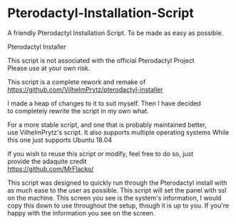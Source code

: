 # Pterodactyl-Installation-Script
A friendly Pterodactyl Installation Script. To be made as easy as possible.

 Pterodactyl Installer                                                  
                                                                        
 This script is not associated with the official Pterodactyl Project    
 Please use at your own risk.                                           
                                                                        
 This script is a complete rework and remake of                         
 https://github.com/VilhelmPrytz/pterodactyl-installer                   
                                                                        
 I made a heap of changes to it to suit myself. Then I have decided     
 to completely rewrite the script in my own what.                       
                                                                        
 For a more stable script, and one that is probably maintained better,  
 use VilhelmPrytz's script. It also supports multiple operating systems 
 While this one just supports Ubuntu 18.04                              
                                                                        
 If you wish to reuse this script or modify, feel free to do so, just   
 provide the adaquite credit                                            
 https://github.com/MrFlacko/  

This script was designed to quickly run through the Pterodactyl
install with as much ease to the user as possible.
This script will set the panel with ssl on the machine.
This screen you see is the system's information, I would copy this down to use
throughout the setup, though it is up to you. If you're happy with the information
you see on the screen.
